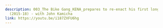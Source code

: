 ```yaml
---
description: 003_The Bike Gang_KENA_prepares to re-enact his first long ride
  (2015-18) - with John Kamicha
link: https://youtu.be/i187ZXFU6hg
---
```

